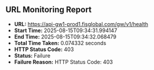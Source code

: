 ## URL Monitoring Report

- **URL:** https://api-gw1-prod1.fisglobal.com/gw/v1/health
- **Start Time:** 2025-08-15T09:34:31.994147
- **End Time:** 2025-08-15T09:34:32.068479
- **Total Time Taken:** 0.074332 seconds
- **HTTP Status Code:** 403
- **Status:** Failure
- **Failure Reason:** HTTP Status Code: 403
